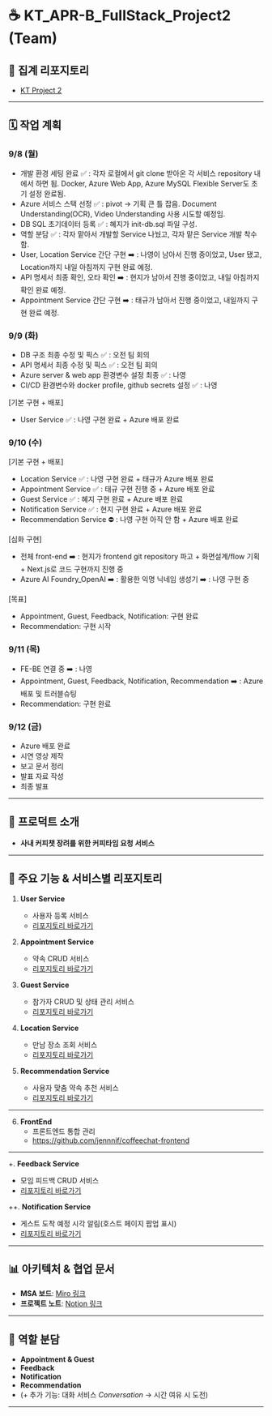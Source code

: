 # ☕ KT_APR-B_FullStack_Project2 (Team)

## 📌 집계 리포지토리
- [KT Project 2](https://github.com/nymvmt/KT_project_2.git)

---

## 🗓️ 작업 계획
### 9/8 (월)
- 개발 환경 세팅 완료 ✅ : 각자 로컬에서 git clone 받아온 각 서비스 repository 내에서 하면 됨. Docker, Azure Web App, Azure MySQL Flexible Server도 초기 설정 완료됨.
- Azure 서비스 스택 선정 ✅ : pivot -> 기획 큰 틀 잡음. Document Understanding(OCR), Video Understanding 사용 시도할 예정임.
- DB SQL 초기데이터 등록 ✅ : 혜지가 init-db.sql 파일 구성.
- 역할 분담 ✅ : 각자 맡아서 개발할 Service 나눴고, 각자 맡은 Service 개발 착수함.
- User, Location Service 간단 구현 ➡️ : 나영이 남아서 진행 중이었고, User 됐고, Location까지 내일 아침까지 구현 완료 예정.
- API 명세서 최종 확인, 오타 확인 ➡️ : 현지가 남아서 진행 중이었고, 내일 아침까지 확인 완료 예정.
- Appointment Service 간단 구현 ➡️ : 태규가 남아서 진행 중이었고, 내일까지 구현 완료 예정.

### 9/9 (화)
- DB 구조 최종 수정 및 픽스 ✅ : 오전 팀 회의
- API 명세서 최종 수정 및 픽스 ✅ : 오전 팀 회의
- Azure server & web app 환경변수 설정 최종 ✅ : 나영
- CI/CD 환경변수와 docker profile, github secrets 설정 ✅ : 나영

[기본 구현 + 배포]
- User Service ✅ : 나영 구현 완료 + Azure 배포 완료

### 9/10 (수)
[기본 구현 + 배포]
- Location Service ✅ : 나영 구현 완료 + 태규가 Azure 배포 완료
- Appointment Service ✅ : 태규 구현 진행 중 + Azure 배포 완료
- Guest Service ✅ : 혜지 구현 완료 + Azure 배포 완료
- Notification Service ✅ : 현지 구현 완료 + Azure 배포 완료
- Recommendation Service ⛔️ : 나영 구현 아직 안 함 + Azure 배포 완료

[심화 구현]
- 전체 front-end ➡️ : 현지가 frontend git repository 파고 + 화면설계/flow 기획 + Next.js로 코드 구현까지 진행 중
- Azure AI Foundry_OpenAI ➡️ : 활용한 익명 닉네임 생성기 ➡️ : 나영 구현 중

[목표]
- Appointment, Guest, Feedback, Notification: 구현 완료  
- Recommendation: 구현 시작

### 9/11 (목)
- FE-BE 연결 중 ➡️ : 나영
- Appointment, Guest, Feedback, Notification, Recommendation ➡️ : Azure 배포 및 트러블슈팅  
- Recommendation: 구현 완료  

### 9/12 (금)
- Azure 배포 완료  
- 시연 영상 제작  
- 보고 문서 정리  
- 발표 자료 작성  
- 최종 발표  

---

## 🚀 프로덕트 소개
- **사내 커피챗 장려를 위한 커피타임 요청 서비스**

---

## 🔧 주요 기능 & 서비스별 리포지토리
1. **User Service**
   - 사용자 등록 서비스  
   - [리포지토리 바로가기](https://github.com/nymvmt/UserService)

2. **Appointment Service**
   - 약속 CRUD 서비스  
   - [리포지토리 바로가기](https://github.com/nymvmt/AppointmentService)

3. **Guest Service**
   - 참가자 CRUD 및 상태 관리 서비스  
   - [리포지토리 바로가기](https://github.com/nymvmt/GuestService)

4. **Location Service**
   - 만남 장소 조회 서비스  
   - [리포지토리 바로가기](https://github.com/nymvmt/LocationService)

5. **Recommendation Service**
   - 사용자 맞춤 약속 추천 서비스  
   - [리포지토리 바로가기](https://github.com/nymvmt/RecommendationService)
  
---

6. **FrontEnd**
   - 프론트엔드 통합 관리
   - https://github.com/jennnif/coffeechat-frontend
  
---
+. **Feedback Service**
   - 모임 피드백 CRUD 서비스  
   - [리포지토리 바로가기](https://github.com/nymvmt/FeedbackService)

++. **Notification Service**
   - 게스트 도착 예정 시각 알림(호스트 페이지 팝업 표시)  
   - [리포지토리 바로가기](https://github.com/nymvmt/NotificationService)

---

## 📊 아키텍처 & 협업 문서
- **MSA 보드**: [Miro 링크](https://miro.com/app/board/uXjVJPRLAtY=/?share_link_id=41447987665)  
- **프로젝트 노트**: [Notion 링크](https://www.notion.so/2616156a6141802cb94acf498b0e5df8?source=copy_link)

---

## 👥 역할 분담
- **Appointment & Guest**  
- **Feedback**  
- **Notification**  
- **Recommendation**  
- (+ 추가 기능: 대화 서비스 *Conversation* → 시간 여유 시 도전)

---
